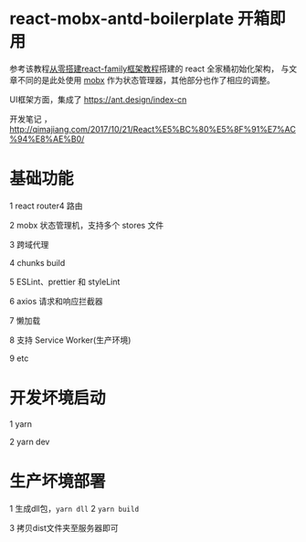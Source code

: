 # react-mobx-antd-boilerplate 开箱即用
参考该教程[从零搭建react-family框架教程](https://github.com/brickspert/blog/issues/1)搭建的 react 全家桶初始化架构，
与文章不同的是此处使用 [mobx](https://github.com/mobxjs/mobx)  作为状态管理器，其他部分也作了相应的调整。

UI框架方面，集成了 <https://ant.design/index-cn>

开发笔记 ，<http://qimajiang.com/2017/10/21/React%E5%BC%80%E5%8F%91%E7%AC%94%E8%AE%B0/>

# 基础功能

1 react router4 路由

2 mobx 状态管理机，支持多个 stores 文件

3 跨域代理

4 chunks build

5 ESLint、prettier 和 styleLint

6 axios 请求和响应拦截器

7 懒加载

8  支持 Service Worker(生产环境)

9 etc

# 开发坏境启动

1 yarn

2 yarn dev


# 生产坏境部署
1 生成dll包，`yarn dll`
2 `yarn build`

3 拷贝dist文件夹至服务器即可
